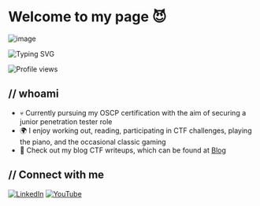 # Welcome to my page 😈



![image](https://github.com/user-attachments/assets/9a8c4ae1-5f3d-48ff-9124-216485748fdd)



![Typing SVG](https://readme-typing-svg.demolab.com?font=Fira+Code&size=30&duration=3000&pause=1000&color=8B0000&center=true&vCenter=true&width=435&lines=Aspiring+Pen+Tester;Jigsaw64)

![Profile views](https://img.shields.io/badge/Profile%20views-1,440-blue)


## // whoami

- 💀 Currently pursuing my OSCP certification with the aim of securing a junior penetration tester role
- 🌍 I enjoy working out, reading, participating in CTF challenges, playing the piano, and the occasional classic gaming
- 📝 Check out my blog CTF writeups, which can be found at [Blog](https://jigsaws64.github.io/)


## // Connect with me

[![LinkedIn](https://img.shields.io/badge/CJ%20ODDO-0077B5?style=for-the-badge&logo=linkedin&logoColor=white)](https://www.linkedin.com/in/cjoddo/)
[![YouTube](https://img.shields.io/badge/JIGSAW64-FF0000?style=for-the-badge&logo=youtube&logoColor=white)](https://www.youtube.com/channel/UCOpL5NKvSIVZ3iOxrAGAtzw)

